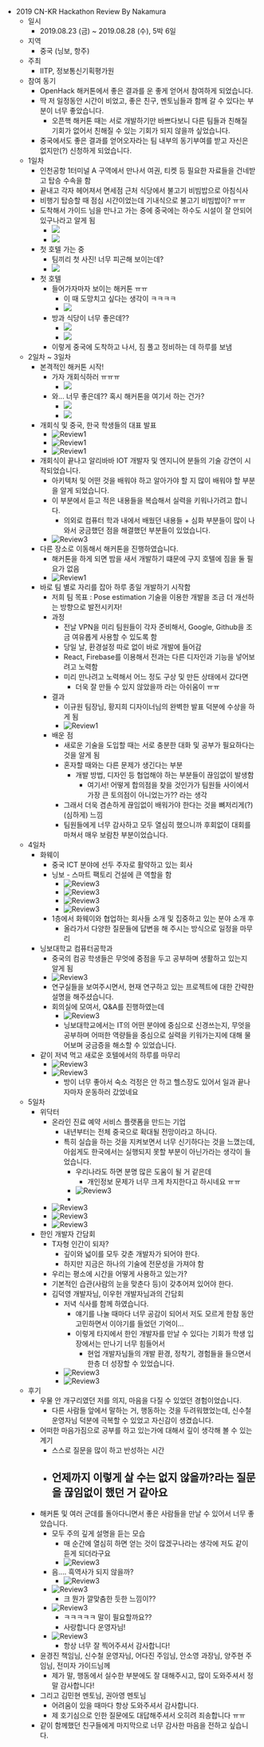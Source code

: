 - 2019 CN-KR Hackathon Review By Nakamura
  - 일시
    - 2019.08.23 (금) ~ 2019.08.28 (수), 5박 6일
  - 지역
    - 중국 (닝보, 항주)
  - 주최
    - IITP, 정보통신기획평가원
  - 참여 동기
    - OpenHack 해커톤에서 좋은 결과를 운 좋게 얻어서 참여하게 되었습니다.
    - 딱 저 일정동안 시간이 비었고, 좋은 친구, 멘토님들과 함께 갈 수 있다는 부분이 너무 좋았습니다.
      - 오픈핵 해커톤 때는 서로 개발하기만 바쁘다보니 다른 팀들과 친해질 기회가 없어서 친해질 수 있는 기회가 되지 않을까 싶었습니다.
    - 중국에서도 좋은 결과를 얻어오자라는 팀 내부의 동기부여를 받고 자신은 없지만(?) 신청하게 되었습니다.
  - 1일차
    - 인천공항 1터미널 A 구역에서 만나서 여권, 티켓 등 필요한 자료들을 건네받고 탑승 수속을 함 
    - 끝내고 각자 헤어져서 면세점 근처 식당에서 불고기 비빔밥으로 아침식사
    - 비행기 탑승할 때 점심 시간이었는데 기내식으로 불고기 비빔밥이? ㅠㅠ
    - 도착해서 가이드 님을 만나고 가는 중에 중국에는 하수도 시설이 잘 안되어 있구나라고 알게 됨
      - ![](./Review1.jpg)
      - ![](./Review2.jpg)
    - 첫 호텔 가는 중
      - 팀끼리 첫 사진! 너무 피곤해 보이는데? 
      - ![](./Review3.jpg)
    - 첫 호텔 
      - 들어가자마자 보이는 해커톤 ㅠㅠ
        - 이 때 도망치고 싶다는 생각이 ㅋㅋㅋㅋ
        - ![](./Review4.jpg)
      - 방과 식당이 너무 좋은데?? 
        - ![](./Review5.jpg)
        - ![](./Review6.jpg)
      - 이렇게 중국에 도착하고 나서, 짐 풀고 정비하는 데 하루를 보냄 
  - 2일차 ~ 3일차
    - 본격적인 해커톤 시작!
      - 가자 개회식하러 ㅠㅠㅠ
        - ![](./Review7.jpg)
      - 와... 너무 좋은데?? 혹시 해커톤을 여기서 하는 건가?
        - ![](./Review8.jpg)
        - ![](./Review9.jpg)
    - 개회식 및 중국, 한국 학생들의 대표 발표
      - ![Review1](.\No2\Review1.jpg)
      - ![Review1](.\No2\Review2.jpg)
      - ![Review1](.\No2\Review3.jpg)
    - 개회식이 끝나고 알리바바 IOT 개발자 및 엔지니어 분들의 기술 강연이 시작되었습니다.
      - 아키텍처 및 어떤 것을 배워야 하고 알아가야 할 지 많이 배워야 할 부분을 알게 되었습니다.
      - 이 부분에서 듣고 적은 내용들을 복습해서 실력을 키워나가려고 합니다.
        - 의외로 컴퓨터 학과 내에서 배웠던 내용들 + 심화 부분들이 많이 나와서 궁금했던 점을 해결했던 부분들이 있었습니다.
      - ![Review3](.\Review\Review6.jpg)
    - 다른 장소로 이동해서 해커톤을 진행하였습니다.
      - 해커톤을 하게 되면 밤을 새서 개발하기 떄문에 구지 호텔에 짐을 둘 필요가 없음 
      - ![Review1](.\No2\Review4.jpg)
    - 바로 팀 별로 자리를 잡아 하루 종일 개발하기 시작함 
      - 저희 팀 목표 : Pose estimation 기술을 이용한 개발을 조금 더 개선하는 방향으로 발전시키자!
      - 과정 
        - 전날 VPN을 미리 팀원들이 각자 준비해서, Google, Github을 조금 여유롭게 사용할 수 있도록 함
        - 당일 날, 환경설정 따로 없이 바로 개발에 들어감
        - React, Firebase를 이용해서 전과는 다른 디자인과 기능을 넣어보려고 노력함 
        - 미리 만나려고 노력해서 어느 정도 구상 및 만든 상태에서 갔다면
          - 더욱 잘 만들 수 있지 않았을까 라는 아쉬움이 ㅠㅠ
      - 결과
        - 이규원 팀장님, 황지희 디자이너님의 완벽한 발표 덕분에 수상을 하게 됨
        - ![Review1](.\No2\Review5.jpg)
      - 배운 점
        - 새로운 기술을 도입할 때는 서로 충분한 대화 및 공부가 필요하다는 것을 알게 됨
        - 혼자할 때와는 다른 문제가 생긴다는 부분
          - 개발 방법, 디자인 등 협업해야 하는 부분들이 끊임없이 발생함
            - 여기서! 어떻게 합의점을 찾을 것인가가 팀원들 사이에서 가장 큰 토의점이 아니었는가?? 라는 생각
        - 그래서 더욱 겸손하게 끊임없이 배워가야 한다는 것을 뼈저리게(?)(심하게) 느낌
        - 팀원들에게 너무 감사하고 모두 열심히 했으니까 후회없이 대회를 마쳐서 매우 보람찬 부분이었습니다.
  - 4일차 
    - 화웨이 
      - 중국 ICT 분야에 선두 주자로 활약하고 있는 회사
      - 닝보 - 스마트 팩토리 건설에 큰 역할을 함
        - ![Review3](.\No3\Review3.jpg)
        - ![Review3](.\No3\Review1.jpg)
        - ![Review3](.\No3\Review2.jpg)
        - ![Review3](.\Review\Review9.jpg)
      - 1층에서 화웨이와 협업하는 회사들 소개 및 집중하고 있는 분야 소개 후
        - 올라가서 다양한 질문들에 답변을 해 주시는 방식으로 일정을 마무리
    - 닝보대학교 컴퓨터공학과
      - 중국의 컴공 학생들은 무엇에 중점을 두고 공부하며 생활하고 있는지 알게 됨
      - ![Review3](.\No3\Review4.jpg)
      - 연구실들을 보여주시면서, 현재 연구하고 있는 프로젝트에 대한 간략한 설명을 해주셨습니다.
      - 회의실에 모여서, Q&A를 진행하였는데
        - ![Review3](.\Review\Review8.jpg)
        - 닝보대학교에서는 IT의 어떤 분야에 중심으로 신경쓰는지, 무엇을 공부하며 어떠한 역량들을 중심으로 실력을 키워가는지에 대해 물어보며 궁금증을 해소할 수 있었습니다.
    - 같이 저녁 먹고 새로운 호텔에서의 하루를 마무리
      - ![Review3](.\No3\Review5.jpg)
      - ![Review3](.\No3\Review6.jpg)
        - 방이 너무 좋아서 숙소 걱정은 안 하고 헬스장도 있어서 일과 끝나자마자 운동하러 갔었네요
  - 5일차
    - 위닥터
      - 온라인 진료 예약 서비스 플랫폼을 만드는 기업
        - 내년부터는 전체 중국으로 확대될 전망이라고 하니다.
        - 특히 실습을 하는 것을 지켜보면서 너무 신기하다는 것을 느꼈는데, 아쉽게도 한국에서는 실행되지 못할 부분이 아닌가라는 생각이 들었습니다.
          - 우리나라도 하면 분명 많은 도움이 될 거 같은데
            - 개인정보 문제가 너무 크게 차지한다고 하시네요 ㅠㅠ
          - ![Review3](.\Review\Review7.jpg)
          - 
      - ![Review3](.\No5\Review1.jpg)
      - ![Review3](.\No5\Review2.jpg)
      - ![Review3](.\No5\Review3.jpg)
    - 한인 개발자 간담회
      - T자형 인간이 되자?
        - 깊이와 넓이를 모두 갖춘 개발자가 되어야 한다.
        - 하지만 지금은 하나의 기술에 전문성을 가져야 함
      - 우리는 평소에 시간을 어떻게 사용하고 있는가?
      - 기본적인 습관(사람의 눈을 맞춘다 등)이 갖추어져 있어야 한다. 
      - 김덕영 개발자님, 이우헌 개발자님과의 간담회
        - 저녁 식사를 함께 하였습니다. 
          - 얘기를 나눌 때마다 너무 공감이 되어서 저도 모르게 한참 동안 고민하면서 이야기를 들었던 기억이...
          - 이렇게 타지에서 한인 개발자를 만날 수 있다는 기회가 학생 입장에서는 만나기 너무 힘들어서
            - 현업 개발자님들의 개발 환경, 정착기, 경험들을 들으면서 한층 더 성장할 수 있었습니다.
        - ![Review3](.\No5\Review4.jpg)
        - ![Review3](.\No5\Review5.jpg)
  - 후기
    - 우물 안 개구리였던 저를 의지, 마음을 다질 수 있었던 경험이었습니다.
      - 다른 사람들 앞에서 말하는 거, 행동하는 것을 두려워했었는데, 신수철 운영자님 덕분에 극복할 수 있었고 자신감이 생겼습니다.
    - 어떠한 마음가짐으로 공부를 하고 있는가에 대해서 깊이 생각해 볼 수 있는 계기
      - 스스로 질문을 많이 하고 반성하는 시간
      - 언제까지 이렇게 살 수는 없지 않을까?라는 질문을 끊임없이 했던 거 같아요
        - 
    - 해커톤 및 여러 군데를 돌아다니면서 좋은 사람들을 만날 수 있어서 너무 좋았습니다.
      - 모두 주의 깊게 설명을 듣는 모습
        - 매 순간에 열심히 하면 얻는 것이 많겠구나라는 생각에 저도 같이 듣게 되더라구요
        - ![Review3](.\Review\Review10.jpg)
      - 음.... 흑역사가 되지 않을까?
        - ![Review3](.\Review\Review11.jpg)
      - ![Review3](.\Review\Review1.jpg)
        - 크 뭔가 깔맞춤한 듯한 느낌이??
      - ![Review3](.\Review\Review2.jpg)
        - ㅋㅋㅋㅋㅋ 말이 필요할까요?? 
        - 사랑합니다 운영자님!
      - ![Review3](.\Review\Review3.jpg)
        - 항상 너무 잘 찍어주셔서 감사합니다!
    - 윤경진 책임님, 신수철 운영자님, 어다진 주임님,  안소영 과장님, 양주현 주임님, 전미자 가이드님께 
      - 제가 말, 행동에서 실수한 부분에도 잘 대해주시고, 많이 도와주셔서 정말 감사합니다!
    - 그리고 김민현 멘토님, 권아영 멘토님 
      - 어려움이 있을 때마다 항상 도와주셔서 감사합니다.
      - 제 호기심으로 인한 질문에도 대답해주셔서 오히려 죄송합니다 ㅠㅠ
    - 같이 함께했던 친구들에게 마지막으로 너무 감사한 마음을 전하고 싶습니다.